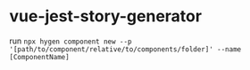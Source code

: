# vue-jest-story-generator

run `npx hygen component new --p '[path/to/component/relative/to/components/folder]' --name [ComponentName]`
